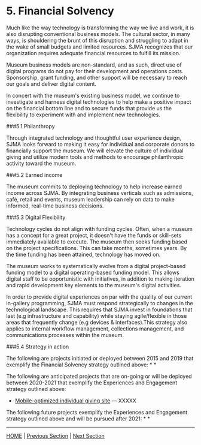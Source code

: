 # 5. Financial Solvency

Much like the way technology is transforming the way we live and work, it is also disrupting conventional business models. The cultural sector, in many ways, is shouldering the brunt of this disruption and struggling to adapt in the wake of small budgets and limited resources. SJMA recognizes that our organization requires adequate financial resources to fulfill its mission.

Museum business models are non-standard, and as such, direct use of digital programs do not pay for their development and operations costs. Sponsorship, grant funding, and other support will be necessary to reach our goals and deliver digital content.

In concert with the museum's existing business model, we continue to investigate and harness digital technologies to help make a positive impact on the financial bottom line and to secure funds that provide us the flexibility to experiment with and implement new technologies.

###5.1 Philanthropy

Through integrated technology and thoughtful user experience design, SJMA looks forward to making it easy for individual and corporate donors to financially support the museum. We will elevate the culture of individual giving and utilize modern tools and methods to encourage philanthropic activity toward the museum.  

###5.2 Earned income

The museum commits to deploying technology to help increase earned income across SJMA. By integrating business verticals such as admissions, café, retail and events, museum leadership can rely on data to make informed, real-time business decisions.

###5.3 Digital Flexibility

Technology cycles do not align with funding cycles. Often, when a museum has a concept for a great project, it doesn't have the funds or skill-sets immediately available to execute. The museum then seeks funding based on the project specifications. This can take months, sometimes years. By the time funding has been attained, technology has moved on.

The museum works to systematically evolve from a digital project-based funding model to a digital operating-based funding model. This allows digital staff to be opportunistic with initiatives, in addition to making iteration and rapid development key elements to the museum's digital activities.

In order to provide digital experiences on par with the quality of our current in-gallery programming, SJMA must respond strategically to changes in the technological landscape. This requires that SJMA invest in foundations that last (e.g infrastructure and capability) while staying agile/flexible in those areas that frequently change (e.g devices & interfaces).This strategy also applies to internal workflow management, collections management, and communications processes within the museum.

###5.4 Strategy in action

The following are projects initiated or deployed between 2015 and 2019 that exemplify the Financial Solvency strategy outlined above:
*
*

The following are anticipated projects that are on-going or will be deployed between 2020-2021 that exemplify the Experiences and Engagement strategy outlined above:

* [Mobile-optimized individual giving site](https://sjmusart.org/join-and-support) — XXXXX

The following future projects exemplify the Experiences and Engagement strategy outlined above and will be pursued after 2021:
*
*

-----

[HOME](index.md) | [Previous Section](04_Organizational_Adaptation.md) | [Next Section](06_Benchmarks_Deliverables_and_Progress.md)
